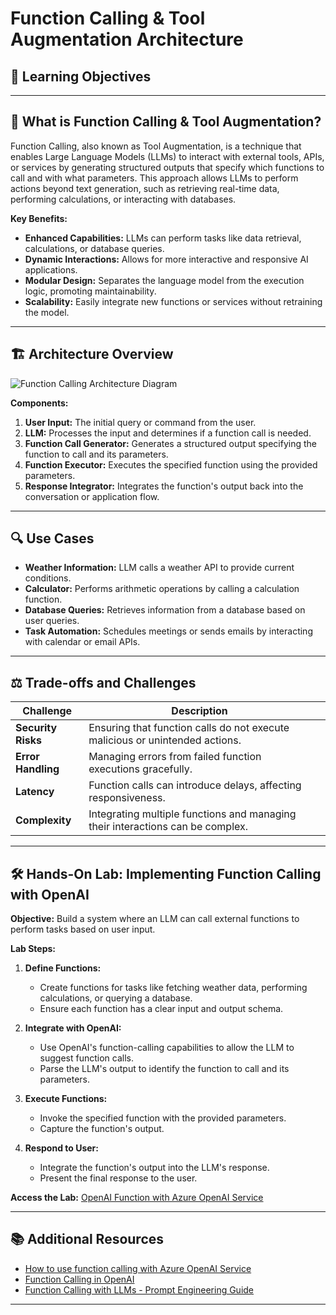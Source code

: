 # Function Calling & Tool Augmentation Architecture

## 🎯 Learning Objectives

---

## 🧠 What is Function Calling & Tool Augmentation?

Function Calling, also known as Tool Augmentation, is a technique that enables Large Language Models (LLMs) to interact with external tools, APIs, or services by generating structured outputs that specify which functions to call and with what parameters. This approach allows LLMs to perform actions beyond text generation, such as retrieving real-time data, performing calculations, or interacting with databases.

**Key Benefits:**

* **Enhanced Capabilities:** LLMs can perform tasks like data retrieval, calculations, or database queries.
* **Dynamic Interactions:** Allows for more interactive and responsive AI applications.
* **Modular Design:** Separates the language model from the execution logic, promoting maintainability.
* **Scalability:** Easily integrate new functions or services without retraining the model.

---

## 🏗️ Architecture Overview

![Function Calling Architecture Diagram](https://cloud.google.com/static/vertex-ai/generative-ai/docs/multimodal/images/function-calling.png)

**Components:**

1. **User Input:** The initial query or command from the user.
2. **LLM:** Processes the input and determines if a function call is needed.
3. **Function Call Generator:** Generates a structured output specifying the function to call and its parameters.
4. **Function Executor:** Executes the specified function using the provided parameters.
5. **Response Integrator:** Integrates the function's output back into the conversation or application flow.

---

## 🔍 Use Cases

* **Weather Information:** LLM calls a weather API to provide current conditions.
* **Calculator:** Performs arithmetic operations by calling a calculation function.
* **Database Queries:** Retrieves information from a database based on user queries.
* **Task Automation:** Schedules meetings or sends emails by interacting with calendar or email APIs.

---

## ⚖️ Trade-offs and Challenges

| Challenge          | Description                                                                    |   |
| ------------------ | ------------------------------------------------------------------------------ | - |
| **Security Risks** | Ensuring that function calls do not execute malicious or unintended actions.   |   |
| **Error Handling** | Managing errors from failed function executions gracefully.                    |   |
| **Latency**        | Function calls can introduce delays, affecting responsiveness.                 |   |
| **Complexity**     | Integrating multiple functions and managing their interactions can be complex. |   |

---

## 🛠️ Hands-On Lab: Implementing Function Calling with OpenAI

**Objective:** Build a system where an LLM can call external functions to perform tasks based on user input.

**Lab Steps:**

1. **Define Functions:**

   * Create functions for tasks like fetching weather data, performing calculations, or querying a database.
   * Ensure each function has a clear input and output schema.

2. **Integrate with OpenAI:**

   * Use OpenAI's function-calling capabilities to allow the LLM to suggest function calls.
   * Parse the LLM's output to identify the function to call and its parameters.

3. **Execute Functions:**

   * Invoke the specified function with the provided parameters.
   * Capture the function's output.

4. **Respond to User:**

   * Integrate the function's output into the LLM's response.
   * Present the final response to the user.

**Access the Lab:** [OpenAI Function with Azure OpenAI Service](https://learn.microsoft.com/en-us/azure/ai-services/openai/how-to/function-calling)

---

## 📚 Additional Resources

* [How to use function calling with Azure OpenAI Service](https://learn.microsoft.com/en-us/azure/ai-services/openai/how-to/function-calling)
* [Function Calling in OpenAI](https://platform.openai.com/docs/guides/function-calling?api-mode=responses)
* [Function Calling with LLMs - Prompt Engineering Guide](https://www.promptingguide.ai/applications/function_calling)

---
